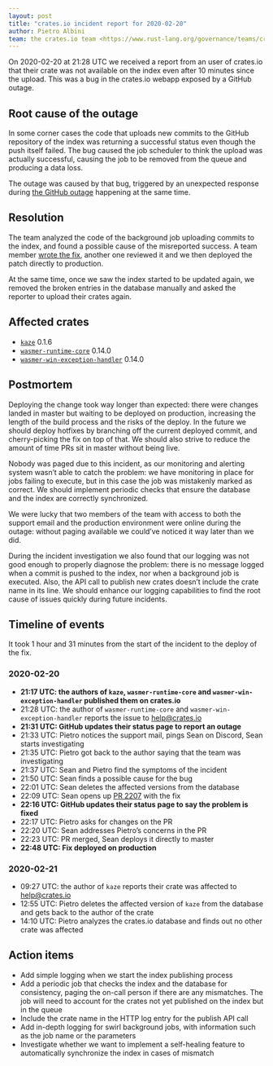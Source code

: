 ```yaml
---
layout: post
title: "crates.io incident report for 2020-02-20"
author: Pietro Albini
team: the crates.io team <https://www.rust-lang.org/governance/teams/crates-io>
---
```


On 2020-02-20 at 21:28 UTC we received a report from an user of crates.io that
their crate was not available on the index even after 10 minutes since the
upload. This was a bug in the crates.io webapp exposed by a GitHub outage.

## Root cause of the outage

In some corner cases the code that uploads new commits to the GitHub repository
of the index was returning a successful status even though the push itself
failed. The bug caused the job scheduler to think the upload was actually
successful, causing the job to be removed from the queue and producing a data
loss.

The outage was caused by that bug, triggered by an unexpected response during
[the GitHub outage][gh-outage] happening at the same time.

[gh-outage]: https://www.githubstatus.com/incidents/bd29l6zgr43g

## Resolution

The team analyzed the code of the background job uploading commits to the
index, and found a possible cause of the misreported success. A team member
[wrote the fix][fix], another one reviewed it and we then deployed the patch
directly to production.

At the same time, once we saw the index started to be updated again, we removed
the broken entries in the database manually and asked the reporter to upload
their crates again.

[fix]: https://github.com/rust-lang/crates.io/pull/2207

## Affected crates

- [`kaze`](https://crates.io/crates/kaze) 0.1.6
- [`wasmer-runtime-core`](https://crates.io/crates/wasmer-runtime-core) 0.14.0
- [`wasmer-win-exception-handler`](https://crates.io/crates/wasmer-win-exception-handler) 0.14.0

## Postmortem

Deploying the change took way longer than expected: there were changes landed
in master but waiting to be deployed on production, increasing the length of
the build process and the risks of the deploy. In the future we should deploy
hotfixes by branching off the current deployed commit, and cherry-picking the
fix on top of that. We should also strive to reduce the amount of time PRs sit
in master without being live.

Nobody was paged due to this incident, as our monitoring and alerting system
wasn’t able to catch the problem: we have monitoring in place for jobs failing
to execute, but in this case the job was mistakenly marked as correct. We
should implement periodic checks that ensure the database and the index are
correctly synchronized.

We were lucky that two members of the team with access to both the support
email and the production environment were online during the outage: without
paging available we could’ve noticed it way later than we did.

During the incident investigation we also found that our logging was not good
enough to properly diagnose the problem: there is no message logged when a
commit is pushed to the index, nor when a background job is executed. Also, the
API call to publish new crates doesn’t include the crate name in its line. We
should enhance our logging capabilities to find the root cause of issues
quickly during future incidents.

## Timeline of events

It took 1 hour and 31 minutes from the start of the incident to the deploy of
the fix.

### 2020-02-20

- **21:17 UTC: the authors of `kaze`, `wasmer-runtime-core`
  and `wasmer-win-exception-handler` published them on crates.io**
- 21:28 UTC: the author of `wasmer-runtime-core` and
  `wasmer-win-exception-handler` reports the issue to help@crates.io
- **21:31 UTC: GitHub updates their status page to report an outage**
- 21:33 UTC: Pietro notices the support mail, pings Sean on Discord, Sean
  starts investigating
- 21:35 UTC: Pietro got back to the author saying that the team was
  investigating
- 21:37 UTC: Sean and Pietro find the symptoms of the incident
- 21:50 UTC: Sean finds a possible cause for the bug
- 22:01 UTC: Sean deletes the affected versions from the database
- 22:09 UTC: Sean opens up [PR 2207][fix] with the fix
- **22:16 UTC: GitHub updates their status page to say the problem is fixed**
- 22:17 UTC: Pietro asks for changes on the PR
- 22:20 UTC: Sean addresses Pietro’s concerns in the PR
- 22:23 UTC: PR merged, Sean deploys it directly to master
- **22:48 UTC: Fix deployed on production**

### 2020-02-21

- 09:27 UTC: the author of `kaze` reports their crate was affected to
  help@crates.io
- 12:55 UTC: Pietro deletes the affected version of `kaze` from the database
  and gets back to the author of the crate
- 14:10 UTC: Pietro analyzes the crates.io database and finds out no other
  crate was affected

## Action items

- Add simple logging when we start the index publishing process
- Add a periodic job that checks the index and the database for consistency,
  paging the on-call person if there are any mismatches. The job will need to
  account for the crates not yet published on the index but in the queue
- Include the crate name in the HTTP log entry for the publish API call
- Add in-depth logging for swirl background jobs, with information such as the
  job name or the parameters
- Investigate whether we want to implement a self-healing feature to
  automatically synchronize the index in cases of mismatch
